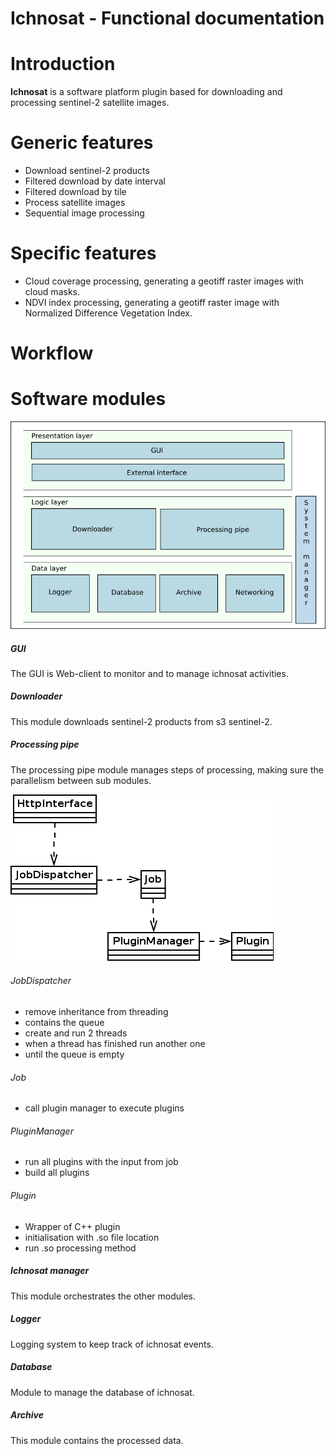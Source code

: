 Ichnosat - Functional documentation
==============
# Introduction
**Ichnosat** is a software platform plugin based for downloading and processing sentinel-2 satellite images.

# Generic features

 - Download sentinel-2 products
  - Filtered download by date interval
  - Filtered download by tile  
 - Process satellite images
  - Sequential image processing


# Specific features
 - Cloud coverage processing, generating a geotiff raster images with cloud masks.
 - NDVI index processing, generating a geotiff raster image with Normalized Difference Vegetation Index.


# Workflow


# Software modules
![dd](software_layer_architecture.png)

##### GUI
The GUI is Web-client to monitor and to manage ichnosat activities.

##### Downloader
This module downloads sentinel-2 products from s3 sentinel-2.

##### Processing pipe
The processing pipe module manages steps of processing, making sure the parallelism between sub modules.

![](ProcessingPipePluginDiagramClass.png)

###### JobDispatcher
- remove inheritance from threading
- contains the queue
- create and run 2 threads
- when a thread has finished run another one
- until the queue is empty

###### Job

- call plugin manager to execute plugins

###### PluginManager

- run all plugins with the input from job
- build all plugins

###### Plugin
- Wrapper of C++ plugin
- initialisation with .so file location
- run .so processing method


##### Ichnosat manager
This module orchestrates the other modules.

##### Logger
Logging system to keep track of ichnosat events.

##### Database
Module to manage the database of ichnosat.

##### Archive
This module contains the processed data.
